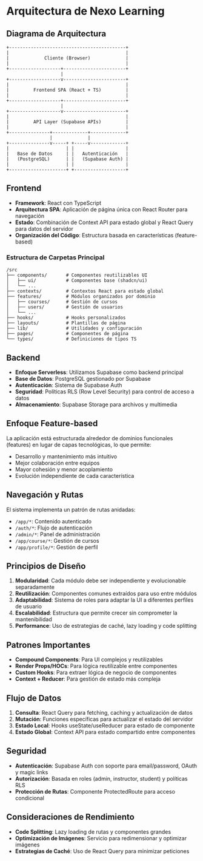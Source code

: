 
# Arquitectura de Nexo Learning

## Diagrama de Arquitectura

```ascii
+-------------------------------------------+
|                                           |
|             Cliente (Browser)             |
|                                           |
+-------------------+-----------------------+
                    |
+-------------------v-----------------------+
|                                           |
|         Frontend SPA (React + TS)         |
|                                           |
+-------------------+-----------------------+
                    |
+-------------------v-----------------------+
|                                           |
|         API Layer (Supabase APIs)         |
|                                           |
+---------------+-------------+-------------+
                |             |
+---------------v-----+ +-----v-------------+
|                     | |                   |
|   Base de Datos     | |   Autenticación   |
|   (PostgreSQL)      | |   (Supabase Auth) |
|                     | |                   |
+---------------------+ +-------------------+
```

## Frontend

- **Framework**: React con TypeScript
- **Arquitectura SPA**: Aplicación de página única con React Router para navegación
- **Estado**: Combinación de Context API para estado global y React Query para datos del servidor
- **Organización del Código**: Estructura basada en características (feature-based)

### Estructura de Carpetas Principal

```
/src
├── components/       # Componentes reutilizables UI
│   ├── ui/           # Componentes base (shadcn/ui)
│   └── ...
├── contexts/         # Contextos React para estado global
├── features/         # Módulos organizados por dominio
│   ├── courses/      # Gestión de cursos
│   ├── users/        # Gestión de usuarios
│   └── ...
├── hooks/            # Hooks personalizados
├── layouts/          # Plantillas de página
├── lib/              # Utilidades y configuración
├── pages/            # Componentes de página
└── types/            # Definiciones de tipos TS
```

## Backend

- **Enfoque Serverless**: Utilizamos Supabase como backend principal
- **Base de Datos**: PostgreSQL gestionado por Supabase
- **Autenticación**: Sistema de Supabase Auth
- **Seguridad**: Políticas RLS (Row Level Security) para control de acceso a datos
- **Almacenamiento**: Supabase Storage para archivos y multimedia

## Enfoque Feature-based

La aplicación está estructurada alrededor de dominios funcionales (features) en lugar de capas tecnológicas, lo que permite:

- Desarrollo y mantenimiento más intuitivo
- Mejor colaboración entre equipos
- Mayor cohesión y menor acoplamiento
- Evolución independiente de cada característica

## Navegación y Rutas

El sistema implementa un patrón de rutas anidadas:

- `/app/*`: Contenido autenticado
- `/auth/*`: Flujo de autenticación
- `/admin/*`: Panel de administración
- `/app/course/*`: Gestión de cursos
- `/app/profile/*`: Gestión de perfil

## Principios de Diseño

1. **Modularidad**: Cada módulo debe ser independiente y evolucionable separadamente
2. **Reutilización**: Componentes comunes extraídos para uso entre módulos
3. **Adaptabilidad**: Sistema de roles para adaptar la UI a diferentes perfiles de usuario
4. **Escalabilidad**: Estructura que permite crecer sin comprometer la mantenibilidad
5. **Performance**: Uso de estrategias de caché, lazy loading y code splitting

## Patrones Importantes

- **Compound Components**: Para UI complejos y reutilizables
- **Render Props/HOCs**: Para lógica reutilizable entre componentes
- **Custom Hooks**: Para extraer lógica de negocio de componentes
- **Context + Reducer**: Para gestión de estado más compleja

## Flujo de Datos

1. **Consulta**: React Query para fetching, caching y actualización de datos
2. **Mutación**: Funciones específicas para actualizar el estado del servidor
3. **Estado Local**: Hooks useState/useReducer para estado de componente
4. **Estado Global**: Context API para estado compartido entre componentes

## Seguridad

- **Autenticación**: Supabase Auth con soporte para email/password, OAuth y magic links
- **Autorización**: Basada en roles (admin, instructor, student) y políticas RLS
- **Protección de Rutas**: Componente ProtectedRoute para acceso condicional

## Consideraciones de Rendimiento

- **Code Splitting**: Lazy loading de rutas y componentes grandes
- **Optimización de Imágenes**: Servicio para redimensionar y optimizar imágenes
- **Estrategias de Caché**: Uso de React Query para minimizar peticiones
